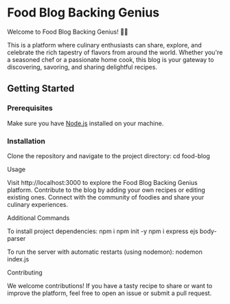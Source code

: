 

# Food Blog Backing Genius


Welcome to Food Blog Backing Genius! 🍲✨

This is a platform where culinary enthusiasts can share, explore, and celebrate the rich tapestry of flavors from around the world. Whether you're a seasoned chef or a passionate home cook, this blog is your gateway to discovering, savoring, and sharing delightful recipes.

## Getting Started

### Prerequisites

Make sure you have [Node.js](https://nodejs.org/) installed on your machine.

### Installation

Clone the repository and navigate to the project directory:
cd food-blog


Usage

Visit http://localhost:3000 to explore the Food Blog Backing Genius platform.
Contribute to the blog by adding your own recipes or editing existing ones.
Connect with the community of foodies and share your culinary experiences.

Additional Commands

To install project dependencies: npm i npm init -y npm i express ejs body-parser
                                  
To run the server with automatic restarts (using nodemon): nodemon index.js

Contributing

We welcome contributions! If you have a tasty recipe to share or want to improve the platform, feel free to open an issue or submit a pull request.
